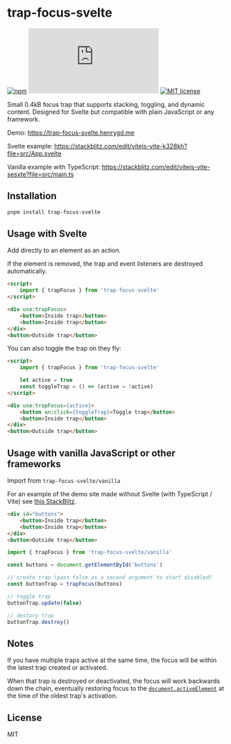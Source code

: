 [npm-image]: https://flat.badgen.net/npm/v/trap-focus-svelte?color=blue
[npm-url]: https://www.npmjs.com/package/trap-focus-svelte
[size-image]: https://flat.badgen.net/badgesize/gzip/henrygd/trap-focus-svelte/main/dist/trap-focus-svelte.svelte.js?color=green
[license-image]: https://flat.badgen.net/github/license/henrygd/trap-focus-svelte?color=purple
[license-url]: /license

# trap-focus-svelte

[![npm][npm-image]][npm-url] ![File Size][size-image] [![MIT license][license-image]][license-url]

Small 0.4kB focus trap that supports stacking, toggling, and dynamic content. Designed for Svelte but compatible with plain JavaScript or any framework.

Demo: https://trap-focus-svelte.henrygd.me

Svelte example: https://stackblitz.com/edit/vitejs-vite-k328kh?file=src/App.svelte

Vanilla example with TypeScript: https://stackblitz.com/edit/vitejs-vite-sesxte?file=src/main.ts

## Installation

```bash
pnpm install trap-focus-svelte
```

## Usage with Svelte

Add directly to an element as an action.

If the element is removed, the trap and event listeners are destroyed automatically.

```html
<script>
	import { trapFocus } from 'trap-focus-svelte'
</script>

<div use:trapFocus>
	<button>Inside trap</button>
	<button>Inside trap</button>
</div>
<button>Outside trap</button>
```

You can also toggle the trap on they fly:

<!-- prettier-ignore-start -->
```html
<script>
	import { trapFocus } from 'trap-focus-svelte'

	let active = true
	const toggleTrap = () => (active = !active)
</script>

<div use:trapFocus={active}>
	<button on:click={toggleTrap}>Toggle trap</button>
	<button>Inside trap</button>
</div>
<button>Outside trap</button>
```
<!-- prettier-ignore-end -->

## Usage with vanilla JavaScript or other frameworks

Import from `trap-focus-svelte/vanilla`

For an example of the demo site made without Svelte (with TypeScript / Vite) see [this StackBlitz](https://stackblitz.com/edit/vitejs-vite-sesxte?file=src/main.ts).

```html
<div id="buttons">
	<button>Inside trap</button>
	<button>Inside trap</button>
</div>
<button>Outside trap</button>
```

```js
import { trapFocus } from 'trap-focus-svelte/vanilla'

const buttons = document.getElementById('buttons')

// create trap (pass false as a second argument to start disabled)
const buttonTrap = trapFocus(buttons)

// toggle trap
buttonTrap.update(false)

// destory trap
buttonTrap.destroy()
```

## Notes

If you have multiple traps active at the same time, the focus will be within the latest trap created or activated.

When that trap is destroyed or deactivated, the focus will work backwards down the chain, eventually restoring focus to the [`document.activeElement`](https://developer.mozilla.org/en-US/docs/Web/API/Document/activeElement) at the time of the oldest trap's activation.

## License

MIT
